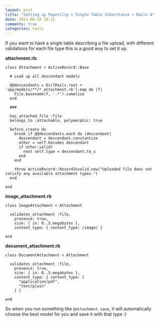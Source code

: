 ```yaml
---
layout: post
title: "Setting up Paperclip + Single Table Inheritance + Rails 4"
date: 2013-08-10 18:11
comments: true
categories: rails
---
```


If you want to have a single table describing a file upload, with different validations
for each file type this is a good way to set it up.

**attachment.rb:**

    class Attachment < ActiveRecord::Base

      # Load up all descendant models

      @@descendants = Dir[Rails.root + 'app/models/**/*_attachment.rb'].map do |f|
        File.basename(f, '.*').camelize
      end

      ###

      has_attached_file :file
      belongs_to :attachable, polymorphic: true

      before_create do
        break if @@descendants.each do |descendant|
          descendant = descendant.constantize
          other = self.becomes descendant
          if other.valid?
            next self.type = descendant.to_s
          end
        end

        throw ActiveRecord::RecordInvalid.new("Uploaded file does not satisfy any available attachment types.")
      end

    end


**image_attachment.rb**

    class ImageAttachment < Attachment

      validates_attachment :file,
        presence: true,
        size: { in: 0..5.megabytes },
        content_type: { content_type: /image/ }

    end


**document_attachment.rb**

    class DocumentAttachment < Attachment

      validates_attachment :file,
        presence: true,
        size: { in: 0..5.megabytes },
        content_type: { content_type: [
          "application/pdf",
          "text/plain"
        ] }

    end

So when you run something like `@attachment.save`, it will automatically choose the
best model for you and save it with that type :)
